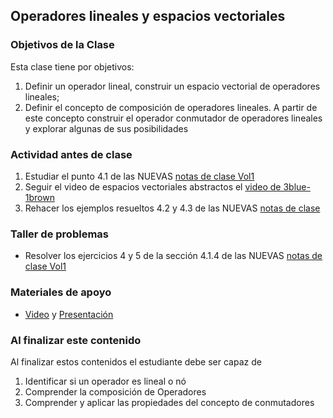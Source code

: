 ## Operadores lineales y espacios vectoriales  
### Objetivos de la Clase
Esta clase tiene por objetivos:

1. Definir un operador lineal, construir un espacio vectorial de operadores lineales;  
2. Definir el concepto de composición de operadores lineales. A partir de este concepto construir el operador conmutador de operadores lineales y explorar algunas de sus posibilidades

### Actividad antes de clase
1. Estudiar el punto 4.1  de las NUEVAS [notas de clase Vol1](https://github.com/nunezluis/MisCursos/blob/main/MisMateriales/LibrosCapitulos/VolumenUNOshort.pdf)
2. Seguir el video de espacios vectoriales abstractos el [video de 3blue-1brown](https://www.youtube.com/watch?v=TgKwz5Ikpc8)
3. Rehacer los ejemplos resueltos 4.2 y 4.3 de las NUEVAS [notas de clase](https://github.com/nunezluis/MisCursos/blob/main/MisMateriales/LibrosCapitulos/VolumenUNOshort.pdf)

### Taller de problemas
+ Resolver los ejercicios 4 y 5 de la sección 4.1.4 de las NUEVAS [notas de clase Vol1](https://github.com/nunezluis/MisCursos/blob/main/MisMateriales/LibrosCapitulos/VolumenUNOshort.pdf)

### Materiales de apoyo
+ [Video](https://youtu.be/JGcYt7Nh-kE) y [Presentación](https://github.com/nunezluis/MisCursos/blob/main/MetMat1S20B/Materiales/Presentaciones/4_1OperadLinealesGeneralidadesV2.pdf)

### Al finalizar este contenido
Al finalizar estos contenidos el estudiante debe ser capaz de

1. Identificar si un operador es lineal o nó
2. Comprender la composición de Operadores
3. Comprender y aplicar las propiedades del concepto de conmutadores
